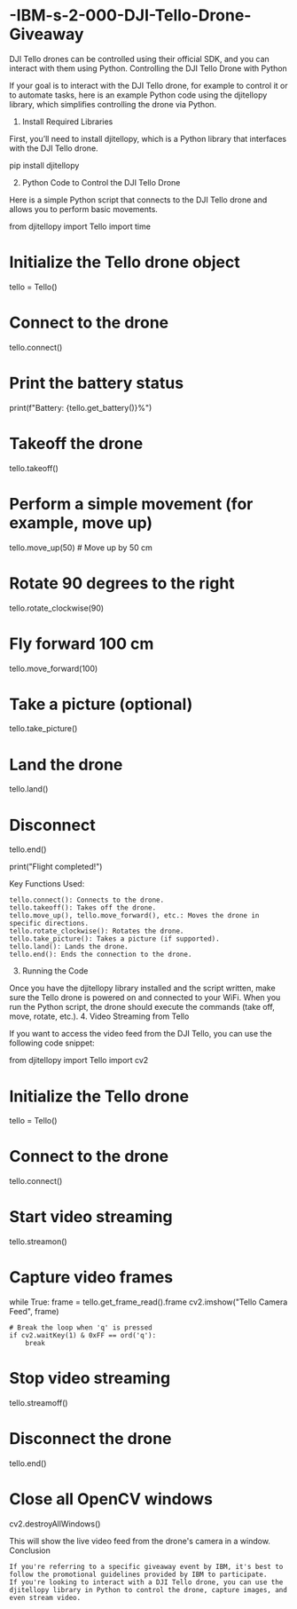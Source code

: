 # -IBM-s-2-000-DJI-Tello-Drone-Giveaway
DJI Tello drones can be controlled using their official SDK, and you can interact with them using Python.
Controlling the DJI Tello Drone with Python

If your goal is to interact with the DJI Tello drone, for example to control it or to automate tasks, here is an example Python code using the djitellopy library, which simplifies controlling the drone via Python.
1. Install Required Libraries

First, you’ll need to install djitellopy, which is a Python library that interfaces with the DJI Tello drone.

pip install djitellopy

2. Python Code to Control the DJI Tello Drone

Here is a simple Python script that connects to the DJI Tello drone and allows you to perform basic movements.

from djitellopy import Tello
import time

# Initialize the Tello drone object
tello = Tello()

# Connect to the drone
tello.connect()

# Print the battery status
print(f"Battery: {tello.get_battery()}%")

# Takeoff the drone
tello.takeoff()

# Perform a simple movement (for example, move up)
tello.move_up(50)  # Move up by 50 cm

# Rotate 90 degrees to the right
tello.rotate_clockwise(90)

# Fly forward 100 cm
tello.move_forward(100)

# Take a picture (optional)
tello.take_picture()

# Land the drone
tello.land()

# Disconnect
tello.end()

print("Flight completed!")

Key Functions Used:

    tello.connect(): Connects to the drone.
    tello.takeoff(): Takes off the drone.
    tello.move_up(), tello.move_forward(), etc.: Moves the drone in specific directions.
    tello.rotate_clockwise(): Rotates the drone.
    tello.take_picture(): Takes a picture (if supported).
    tello.land(): Lands the drone.
    tello.end(): Ends the connection to the drone.

3. Running the Code

Once you have the djitellopy library installed and the script written, make sure the Tello drone is powered on and connected to your WiFi. When you run the Python script, the drone should execute the commands (take off, move, rotate, etc.).
4. Video Streaming from Tello

If you want to access the video feed from the DJI Tello, you can use the following code snippet:

from djitellopy import Tello
import cv2

# Initialize the Tello drone
tello = Tello()

# Connect to the drone
tello.connect()

# Start video streaming
tello.streamon()

# Capture video frames
while True:
    frame = tello.get_frame_read().frame
    cv2.imshow("Tello Camera Feed", frame)

    # Break the loop when 'q' is pressed
    if cv2.waitKey(1) & 0xFF == ord('q'):
        break

# Stop video streaming
tello.streamoff()

# Disconnect the drone
tello.end()

# Close all OpenCV windows
cv2.destroyAllWindows()

This will show the live video feed from the drone's camera in a window.
Conclusion

    If you're referring to a specific giveaway event by IBM, it's best to follow the promotional guidelines provided by IBM to participate.
    If you're looking to interact with a DJI Tello drone, you can use the djitellopy library in Python to control the drone, capture images, and even stream video.
